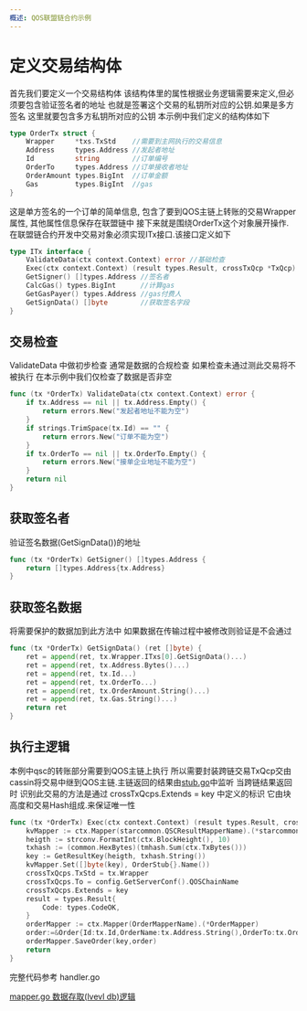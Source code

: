 ```yaml
---
概述: QOS联盟链合约示例
---
```


# 定义交易结构体

首先我们要定义一个交易结构体 该结构体里的属性根据业务逻辑需要来定义,但必须要包含验证签名者的地址 也就是签署这个交易的私钥所对应的公钥.如果是多方签名 这里就要包含多方私钥所对应的公钥
本示例中我们定义的结构体如下

```go
type OrderTx struct {
	Wrapper     *txs.TxStd    //需要到主网执行的交易信息
	Address     types.Address //发起者地址
	Id          string        //订单编号
	OrderTo     types.Address //订单接收者地址
	OrderAmount types.BigInt  //订单金额
	Gas         types.BigInt  //gas
}
```
这是单方签名的一个订单的简单信息, 包含了要到QOS主链上转账的交易Wrapper属性, 其他属性信息保存在联盟链中
接下来就是围绕OrderTx这个对象展开操作.   在联盟链合约开发中交易对象必须实现ITx接口.该接口定义如下


```go
type ITx interface {
	ValidateData(ctx context.Context) error //基础检查 
	Exec(ctx context.Context) (result types.Result, crossTxQcp *TxQcp)	//执行业务逻辑,crossTxQcp: 需要进行跨链处理的TxQcp。
	GetSigner() []types.Address //签名者
	CalcGas() types.BigInt      //计算gas
	GetGasPayer() types.Address //gas付费人
	GetSignData() []byte        //获取签名字段
}
```
## 交易检查
ValidateData 中做初步检查 通常是数据的合规检查 如果检查未通过测此交易将不被执行  在本示例中我们仅检查了数据是否非空

```go
func (tx *OrderTx) ValidateData(ctx context.Context) error {
	if tx.Address == nil || tx.Address.Empty() {
		return errors.New("发起者地址不能为空")
	}
	if strings.TrimSpace(tx.Id) == "" {
		return errors.New("订单不能为空")
	}
	if tx.OrderTo == nil || tx.OrderTo.Empty() {
		return errors.New("接单企业地址不能为空")
	}
	return nil
}
```


## 获取签名者

验证签名数据(GetSignData())的地址 

```go
func (tx *OrderTx) GetSigner() []types.Address {
	return []types.Address{tx.Address}
}
```

## 获取签名数据

将需要保护的数据加到此方法中 如果数据在传输过程中被修改则验证是不会通过 
```go
func (tx *OrderTx) GetSignData() (ret []byte) {
	ret = append(ret, tx.Wrapper.ITxs[0].GetSignData()...)
	ret = append(ret, tx.Address.Bytes()...)
	ret = append(ret, tx.Id...)
	ret = append(ret, tx.OrderTo...)
	ret = append(ret, tx.OrderAmount.String()...)
	ret = append(ret, tx.Gas.String()...)
	return ret
}
```

## 执行主逻辑
本例中qsc的转账部分需要到QOS主链上执行 所以需要封装跨链交易TxQcp交由cassin将交易中继到QOS主链.主链返回的结果由[stub.go](stub.md)中监听
当跨链结果返回时 识别此交易的方法是通过 crossTxQcps.Extends = key 中定义的标识 它由块高度和交易Hash组成.来保证唯一性
 
```go
func (tx *OrderTx) Exec(ctx context.Context) (result types.Result, crossTxQcps *txs.TxQcp) {
	kvMapper := ctx.Mapper(starcommon.QSCResultMapperName).(*starcommon.KvMapper)
	heigth := strconv.FormatInt(ctx.BlockHeight(), 10)
	txhash := (common.HexBytes)(tmhash.Sum(ctx.TxBytes()))
	key := GetResultKey(heigth, txhash.String())
	kvMapper.Set([]byte(key), OrderStub{}.Name())
	crossTxQcps.TxStd = tx.Wrapper
	crossTxQcps.To = config.GetServerConf().QOSChainName
	crossTxQcps.Extends = key
	result = types.Result{
		Code: types.CodeOK,
	}
	orderMapper := ctx.Mapper(OrderMapperName).(*OrderMapper)
	order:=&Order{Id:tx.Id,OrderName:tx.Address.String(),OrderTo:tx.OrderTo.String(),OrderAmount:tx.OrderAmount,Status:1}
	orderMapper.SaveOrder(key,order)
	return
}
```

完整代码参考 handler.go


[mapper.go  数据存取(lvevl db)逻辑](mapper.md)